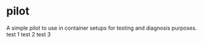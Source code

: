 # pilot
A simple pilot to use in container setups for testing and diagnosis purposes.
test 1
test 2
test 3
